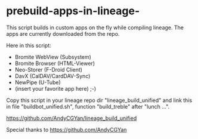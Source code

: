 # prebuild-apps-in-lineage-
This script builds in custom apps on the fly while compiling lineage. The apps are currently downloaded from the repo.

Here in this script:
- Bromite WebView (Subsystem)
- Bromite Browser (HTML-Viewer)
- Neo-Storer (F-Droid Client)
- DavX (CalDAV/CardDAV-Sync)
- NewPipe (U-Tube)
- (insert your favorite app here) ;-)

Copy this script in your lineage repo dir "lineage_build_unified" and link this in file "buildbot_unified.sh", function "build_treble" after "lunch ...".

https://github.com/AndyCGYan/lineage_build_unified

Special thanks to https://github.com/AndyCGYan
